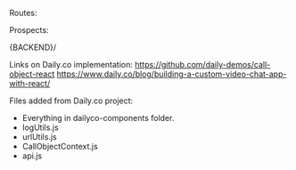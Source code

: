 Routes:


Prospects:

{BACKEND}/


Links on Daily.co implementation:
https://github.com/daily-demos/call-object-react
https://www.daily.co/blog/building-a-custom-video-chat-app-with-react/

Files added from Daily.co project: 
- Everything in dailyco-components folder.
- logUtils.js
- urlUtils.js
- CallObjectContext.js
- api.js


